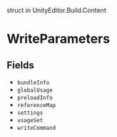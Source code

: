 struct in UnityEditor.Build.Content
# WriteParameters

## Fields
- `bundleInfo`
- `globalUsage`
- `preloadInfo`
- `referenceMap`
- `settings`
- `usageSet`
- `writeCommand`

